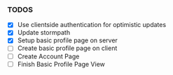### TODOS
- [x] Use clientside authentication for optimistic updates
- [x] Update stormpath
- [x] Setup basic profile page on server
- [ ] Create basic profile page on client
- [ ] Create Account Page
- [ ] Finish Basic Profile Page View